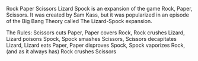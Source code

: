  Rock Paper Scissors Lizard Spock is an expansion of the game Rock, Paper, Scissors. It was created by Sam Kass, but it was popularized in an episode of the Big Bang Theory called The Lizard-Spock expansion.
 
 The Rules:
Scissors cuts Paper,
Paper covers Rock,
Rock crushes Lizard,
Lizard poisons Spock,
Spock smashes Scissors,
Scissors decapitates Lizard,
Lizard eats Paper,
Paper disproves Spock,
Spock vaporizes Rock,
(and as it always has) Rock crushes Scissors

